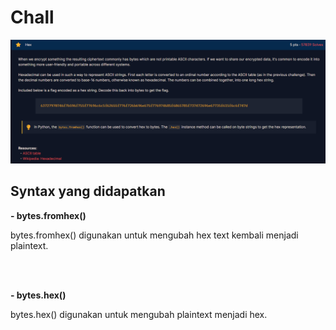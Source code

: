 <h1>Chall</h1>
<img src="img/hex.png">

<h2><strong>Syntax yang didapatkan</strong></h2>

<p><strong>- bytes.fromhex()</strong></p>
<p>bytes.fromhex() digunakan untuk mengubah hex text kembali menjadi plaintext.</p>

<br><br>

<p><strong>- bytes.hex()</strong></p>
<p>bytes.hex() digunakan untuk mengubah plaintext menjadi hex.</p>
